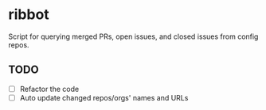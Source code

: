 # ribbot

Script for querying merged PRs, open issues, and closed issues from config repos.

## TODO

- [ ] Refactor the code
- [ ] Auto update changed repos/orgs' names and URLs
